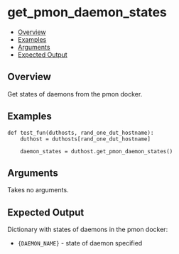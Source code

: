 # get_pmon_daemon_states

- [Overview](#overview)
- [Examples](#examples)
- [Arguments](#arguments)
- [Expected Output](#expected-output)

## Overview
Get states of daemons from the pmon docker.

## Examples
```
def test_fun(duthosts, rand_one_dut_hostname):
    duthost = duthosts[rand_one_dut_hostname]

    daemon_states = duthost.get_pmon_daemon_states()
```

## Arguments
Takes no arguments.

## Expected Output
Dictionary with states of daemons in the pmon docker:

- `{DAEMON_NAME}` - state of daemon specified